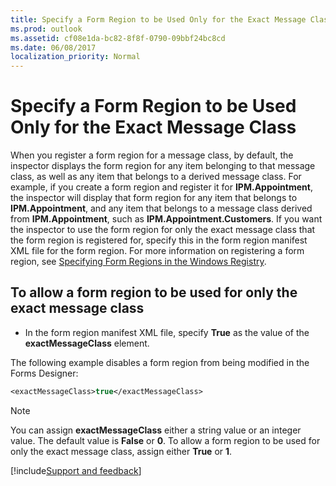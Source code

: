 ```yaml
---
title: Specify a Form Region to be Used Only for the Exact Message Class
ms.prod: outlook
ms.assetid: cf08e1da-bc82-8f8f-0790-09bbf24bc8cd
ms.date: 06/08/2017
localization_priority: Normal
---
```



# Specify a Form Region to be Used Only for the Exact Message Class

When you register a form region for a message class, by default, the inspector displays the form region for any item belonging to that message class, as well as any item that belongs to a derived message class. For example, if you create a form region and register it for  **IPM.Appointment**, the inspector will display that form region for any item that belongs to  **IPM.Appointment**, and any item that belongs to a message class derived from  **IPM.Appointment**, such as  **IPM.Appointment.Customers**. If you want the inspector to use the form region for only the exact message class that the form region is registered for, specify this in the form region manifest XML file for the form region. For more information on registering a form region, see  [Specifying Form Regions in the Windows Registry](specifying-form-regions-in-the-windows-registry.md).


## To allow a form region to be used for only the exact message class


- In the form region manifest XML file, specify  **True** as the value of the **exactMessageClass** element.
    
The following example disables a form region from being modified in the Forms Designer:


```vb
<exactMessageClass>true</exactMessageClass>
```

> [!NOTE] 
> You can assign  **exactMessageClass** either a string value or an integer value. The default value is **False** or **0**. To allow a form region to be used for only the exact message class, assign either  **True** or **1**.

[!include[Support and feedback](~/includes/feedback-boilerplate.md)]